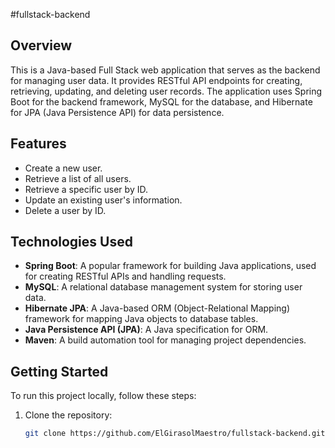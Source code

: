#fullstack-backend

## Overview

This is a Java-based Full Stack web application that serves as the backend for managing user data. It provides RESTful API endpoints for creating, retrieving, updating, and deleting user records. The application uses Spring Boot for the backend framework, MySQL for the database, and Hibernate for JPA (Java Persistence API) for data persistence.

## Features

- Create a new user.
- Retrieve a list of all users.
- Retrieve a specific user by ID.
- Update an existing user's information.
- Delete a user by ID.

## Technologies Used

- **Spring Boot**: A popular framework for building Java applications, used for creating RESTful APIs and handling requests.
- **MySQL**: A relational database management system for storing user data.
- **Hibernate JPA**: A Java-based ORM (Object-Relational Mapping) framework for mapping Java objects to database tables.
- **Java Persistence API (JPA)**: A Java specification for ORM.
- **Maven**: A build automation tool for managing project dependencies.

## Getting Started

To run this project locally, follow these steps:

1. Clone the repository:
   ```sh
   git clone https://github.com/ElGirasolMaestro/fullstack-backend.git

